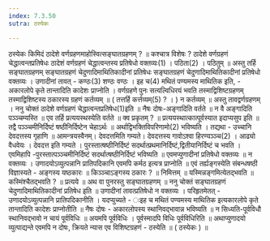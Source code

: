 ```yaml
---
index: 7.3.50
sutra: ठस्येकः

---
```

ठस्येकः किमिदं ठादेशे वर्णग्रहणमाहोस्वित्सङ्घातग्रहणम् ? ॥ कश्चात्र विशेषः ? ठादेशे वर्णग्रहणं चेद्धात्वन्तप्रतिषेधः ठादेशं वर्णग्रहणं चेद्धात्वन्तस्य प्रतिषेधो वक्तव्यः(1) । पठिता(2) । पठितुम् ॥ अस्तु तर्हि सङ्घातग्रहणम् सङ्घातग्रहणं चेदुणादिमाथितिकादीनां प्रतिषेधः सङ्घातग्रहणं चेदुणादिमाथितिकादीनां प्रतिषेधो वक्तव्यः । उणादीनां तावत् - कण्ठः(3) शण्ठः वण्ठः । इह च(4) मथितं पण्यमस्य माथितिक इति, - अकारलोपे कृते तान्तादिति कादेशः प्राप्नोति । वर्णग्रहणे पुनः सत्यल्विधिरयं भवति तस्माद्विशिष्टग्रहणम् तस्माद्विशिष्टस्य ठकारस्य ग्रहणं कर्तव्यम् ॥ ( तत्तर्हि कर्त्तव्यम्(5) ? । ) न कर्तव्यम् ॥ अस्तु तावद्वर्णग्रहणम् । ननु चोक्तं ठादेशे वर्णग्रहणं चेद्धात्वन्तप्रतिषेध(1)इति ॥ नैषः दोषः-अङ्गादिति वर्तते ॥ न वै अङ्गादिति पञ्ञ्चम्यस्ति ॥ एव तर्हि प्रत्ययस्थस्येति वर्तते ॥ क्व प्रकृतम् ? ॥ प्रत्ययस्थात्कात्पूर्वस्यात इदाप्यसुप इति ॥ तद्वै पञ्ञ्चमीनिर्दिष्टं षष्ठीनिर्दिष्टेन चेहाऽर्थः ॥ अर्थाद्विभक्तिविपरिणामो(2) भविष्यति । तद्यथा - उच्चानि देवदत्तस्य गृहाणि ॥ आमन्त्रयस्वैनम्। देवदत्तमिति गम्यते। देवदत्तस्य गावोऽश्वा हिरण्यञ्ञ्च(2) । आढ्यो वैधवेयः । देवदत्त इति गम्यते । पुरस्तात्षष्ठीनिर्दिष्टं सदर्थात्प्रथमानिर्दिष्टं,द्वितीयानिर्दिष्टं च भवति । एवमिहापि -पुरस्तात्पञ्ञ्चमीनिर्दिष्टं सदर्थात्षष्ठीनिर्दिष्टं भविष्यति ॥ एवमप्युणादीनां प्रतिषेधो वक्तव्यः ॥ न वक्तव्यः । उणादयोऽव्युत्पन्नानि प्रातिपदिकानि एवमपि कर्मठ इत्यत्र प्राप्नोति ॥ एवं तर्ह्यङ्गस्येति संबन्धषष्ठी विज्ञास्यते -  अङ्गस्य यष्ठकारः ॥ किञ्ञ्चाऽङ्गस्य ठकारः ? ॥ निमित्तम् ॥ यस्मिन्नङ्गमित्येतद्भवति ॥ कस्मिंश्चैतद्भवति ? ॥ प्रत्यये ॥ अथ वा पुनरस्तु सङ्घातग्रहणम् ॥ ननु चोक्तं सङ्घातग्रहणं चेदुणादिमाथितिकादीनां प्रतिषेध इति ॥ उणादीनां तावत्प्रतिषेधो न वक्तव्यः । परिहृतमेतत् - उणादयोऽव्युत्पन्नानि प्रातिपदिकानीति । यदप्युच्यते - ःइह च मथितं पण्यमस्य माथितिक इत्यकारलोपे कृते तान्तादिति कादेशः प्राप्नोतीति ॥ नैषः दोषः  - अकारलोपस्य स्थानिवद्भावान्न भविष्यति ॥ न सिध्यति-पूर्वविधौ स्थानिवद्भावो न चायं पूर्वविधिः ॥ अयमपि पूर्वविधिः । पूर्वस्मादपि विधिः पूर्वविधिरिति ॥ अथाप्युणादयो व्युत्पाद्यन्ते एवमपि न दोषः, क्रियते न्यास एव विशिष्टग्रहणं - ठस्येति ॥ ( ठस्येकः ) ॥